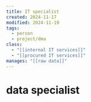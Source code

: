 ```yaml
---
title: IT specialist
created: 2024-11-17
modified: 2024-11-19
tags:
  - person
  - project/dma
class:
  - "[[internal IT services]]"
  - "[[procured IT services]]"
manages: "[[raw data]]"
---
```

# data specialist
